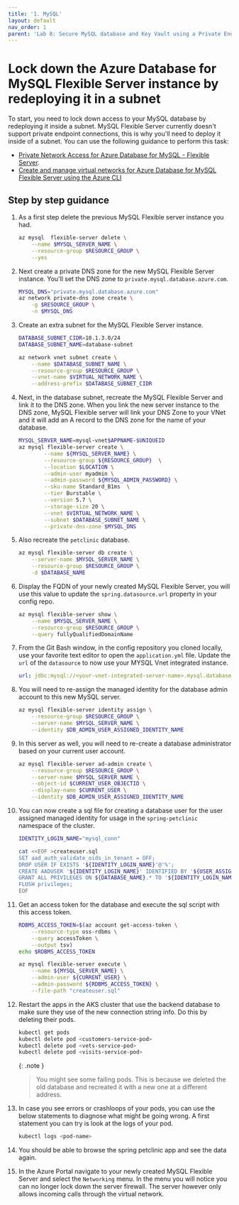 ```yaml
---
title: '1. MySQL'
layout: default
nav_order: 1
parent: 'Lab 8: Secure MySQL database and Key Vault using a Private Endpoint'
---
```


# Lock down the Azure Database for MySQL Flexible Server instance by redeploying it in a subnet

To start, you need to lock down access to your MySQL database by redeploying it inside a subnet. MySQL Flexible Server currently doesn't support private endpoint connections, this is why you'll need to deploy it inside of a subnet. You can use the following guidance to perform this task:

- [Private Network Access for Azure Database for MySQL - Flexible Server](https://learn.microsoft.com/azure/mysql/flexible-server/concepts-networking-vnet).
- [Create and manage virtual networks for Azure Database for MySQL Flexible Server using the Azure CLI](https://learn.microsoft.com/azure/mysql/flexible-server/how-to-manage-virtual-network-cli)

## Step by step guidance

1. As a first step delete the previous MySQL Flexible server instance you had.

   ```bash
   az mysql  flexible-server delete \
       --name $MYSQL_SERVER_NAME \
       --resource-group $RESOURCE_GROUP \
       --yes
   ```

1. Next create a private DNS zone for the new MySQL Flexible Server instance. You'll set the  DNS zone to `private.mysql.database.azure.com`. 

   ```bash
   MYSQL_DNS="private.mysql.database.azure.com"
   az network private-dns zone create \
       -g $RESOURCE_GROUP \
       -n $MYSQL_DNS
   ```

1. Create an extra subnet for the MySQL Flexible Server instance.

   ```bash
   DATABASE_SUBNET_CIDR=10.1.3.0/24
   DATABASE_SUBNET_NAME=database-subnet
   
   az network vnet subnet create \
       --name $DATABASE_SUBNET_NAME \
       --resource-group $RESOURCE_GROUP \
       --vnet-name $VIRTUAL_NETWORK_NAME \
       --address-prefix $DATABASE_SUBNET_CIDR
   ```

1. Next, in the database subnet, recreate the MySQL Flexible Server and link it to the DNS zone. When you link the new server instance to the DNS zone, MySQL Flexible server will link your DNS Zone to your VNet and it will add an A record to the DNS zone for the name of your database.

   ```bash
   MYSQL_SERVER_NAME=mysql-vnet$APPNAME-$UNIQUEID
   az mysql flexible-server create \
           --name ${MYSQL_SERVER_NAME} \
           --resource-group ${RESOURCE_GROUP}  \
           --location $LOCATION \
           --admin-user myadmin \
           --admin-password ${MYSQL_ADMIN_PASSWORD} \
           --sku-name Standard_B1ms  \
           --tier Burstable \
           --version 5.7 \
           --storage-size 20 \
           --vnet $VIRTUAL_NETWORK_NAME \
           --subnet $DATABASE_SUBNET_NAME \
           --private-dns-zone $MYSQL_DNS
   ```

1. Also recreate the `petclinic` database.

   ```bash
   az mysql flexible-server db create \
       --server-name $MYSQL_SERVER_NAME \
       --resource-group $RESOURCE_GROUP \
       -d $DATABASE_NAME
   ```

1. Display the FQDN of your newly created MySQL Flexible Server, you will use this value to update the `spring.datasource.url` property in your config repo.

   ```bash
   az mysql flexible-server show \
       --name $MYSQL_SERVER_NAME \
       --resource-group $RESOURCE_GROUP \
       --query fullyQualifiedDomainName
   ```

1. From the Git Bash window, in the config repository you cloned locally, use your favorite text editor to open the `application.yml` file. Update the `url` of the `datasource` to now use your MYSQL Vnet integrated instance.

   ```yaml
   url: jdbc:mysql://<your-vnet-integrated-server-name>.mysql.database.azure.com:3306/petclinic?useSSL=true
   ```

1. You will need to re-assign the managed identity for the database admin account to this new MySQL server.

   ```bash
   az mysql flexible-server identity assign \
       --resource-group $RESOURCE_GROUP \
       --server-name $MYSQL_SERVER_NAME \
       --identity $DB_ADMIN_USER_ASSIGNED_IDENTITY_NAME
   ```

1. In this server as well, you will need to re-create a database administrator based on your current user account.

   ```bash
   az mysql flexible-server ad-admin create \
       --resource-group $RESOURCE_GROUP \
       --server-name $MYSQL_SERVER_NAME \
       --object-id $CURRENT_USER_OBJECTID \
       --display-name $CURRENT_USER \
       --identity $DB_ADMIN_USER_ASSIGNED_IDENTITY_NAME
   ```

1. You can now create a sql file for creating a database user for the user assigned managed identity for usage in the `spring-petclinic` namespace of the cluster.

   ```bash
   IDENTITY_LOGIN_NAME="mysql_conn"
   
   cat <<EOF >createuser.sql
   SET aad_auth_validate_oids_in_tenant = OFF;
   DROP USER IF EXISTS '${IDENTITY_LOGIN_NAME}'@'%';
   CREATE AADUSER '${IDENTITY_LOGIN_NAME}' IDENTIFIED BY '${USER_ASSIGNED_CLIENT_ID}';
   GRANT ALL PRIVILEGES ON ${DATABASE_NAME}.* TO '${IDENTITY_LOGIN_NAME}'@'%';
   FLUSH privileges;
   EOF
   ```

1. Get an access token for the database and execute the sql script with this access token.

   ```bash
   RDBMS_ACCESS_TOKEN=$(az account get-access-token \
       --resource-type oss-rdbms \
       --query accessToken \
       --output tsv) 
   echo $RDBMS_ACCESS_TOKEN
   
   az mysql flexible-server execute \
       --name ${MYSQL_SERVER_NAME} \
       --admin-user ${CURRENT_USER} \
       --admin-password ${RDBMS_ACCESS_TOKEN} \
       --file-path "createuser.sql"   
   ```

1. Restart the apps in the AKS cluster that use the backend database to make sure they use of the new connection string info. Do this by deleting their pods.

   ```bash
   kubectl get pods
   kubectl delete pod <customers-service-pod> 
   kubectl delete pod <vets-service-pod> 
   kubectl delete pod <visits-service-pod> 
   ```

   {: .note }
   >  You might see some failing pods. This is because we deleted the old database and recreated it with a new one at a different address.

1. In case you see errors or crashloops of your pods, you can use the below statements to diagnose what might be going wrong. A first statement you can try is look at the logs of your pod.

   ```bash
   kubectl logs <pod-name>
   ```

1. You should be able to browse the spring petclinic app and see the data again.

1. In the Azure Portal navigate to your newly created MySQL Flexible Server and select the `Networking` menu. In the menu you will notice you can no longer lock down the server firewall. The server however only allows incoming calls through the virtual network.
